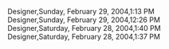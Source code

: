 ﻿Designer,Sunday, February 29, 2004,1:13 PM  Designer,Sunday, February 29, 2004,12:26 PM  Designer,Saturday, February 28, 2004,1:40 PM  Designer,Saturday, February 28, 2004,1:37 PM